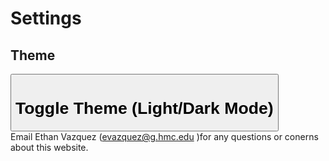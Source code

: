 # Settings

## Theme
<button id="toggle-theme" onclick="toggle_theme()">
    <h1>Toggle Theme (Light/Dark Mode)</h1>
</button>

<div id="credits">
    Email Ethan Vazquez (<a href="mailto:evazquez@g.hmc.edu">evazquez@g.hmc.edu</a> )for any questions or conerns about this website.
</div>